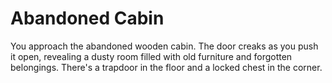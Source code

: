 # Abandoned Cabin

You approach the abandoned wooden cabin. The door creaks as you push it open, revealing a dusty room filled with old furniture and forgotten belongings. There's a trapdoor in the floor and a locked chest in the corner.

